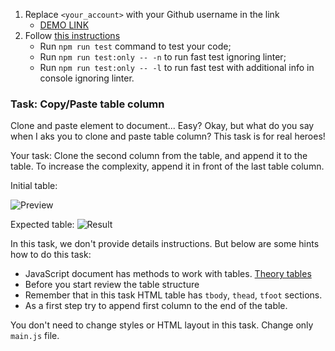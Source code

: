 1. Replace `<your_account>` with your Github username in the link
    - [DEMO LINK](https://yurasokal.github.io/js_task_clone_table_column_DOM/)
2. Follow [this instructions](https://mate-academy.github.io/layout_task-guideline/)
    - Run `npm run test` command to test your code;
    - Run `npm run test:only -- -n` to run fast test ignoring linter;
    - Run `npm run test:only -- -l` to run fast test with additional info in console ignoring linter.

### Task: Copy/Paste table column

Clone and paste element to document... Easy? Okay, but what do you say when I aks you to clone and paste table column? This task is for real heroes!

Your task: Clone the second column from the table, and append it to the table. To increase the complexity, append it in front of the last table column.

Initial table:

![Preview](./src/images/start.png)

Expected table:
![Result](./src/images/result.png)

In this task, we don't provide details instructions. But below are some hints how to do this task:
- JavaScript document has methods to work with tables. [Theory tables](https://javascript.info/dom-navigation#dom-navigation-tables)
- Before you start review the table structure
- Remember that in this task HTML table has `tbody`, `thead`, `tfoot` sections.
- As a first step try to append first column to the end of the table.

You don't need to change styles or HTML layout in this task. Change only `main.js` file.
